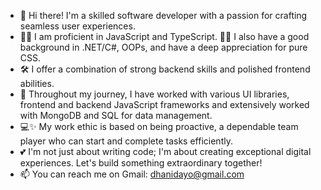 - 👋 Hi there! I'm a skilled software developer with a passion for crafting seamless user experiences.
- 👩‍💻 I am proficient in JavaScript and TypeScript. 👩‍💻 I also have a good background in .NET/C#, OOPs, and have a deep appreciation for pure CSS. 
- 🛠️ I offer a combination of strong backend skills and polished frontend abilities.
- 🚀 Throughout my journey, I have worked with various UI libraries, frontend and backend JavaScript frameworks and extensively worked with MongoDB and SQL for data management. 
- 💻✨ My work ethic is based on being proactive, a dependable team player who can start and complete tasks efficiently. 
- 💕 I'm not just about writing code; I'm about creating exceptional digital experiences. Let's build something extraordinary together!
- 📫 You can reach me on Gmail: dhanidayo@gmail.com

<!---
Dhanidayo/Dhanidayo is a ✨ special ✨ repository because its `README.md` (this file) appears on your GitHub profile.
You can click the Preview link to take a look at your changes.
--->
